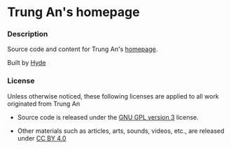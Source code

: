 # Trung An's homepage

### Description

Source code and content for Trung An's [homepage](http://tdan.co "homepage").

Built by [Hyde](http://hyde.github.io/ "Hyde")

### License

Unless otherwise noticed, these following licenses are applied to all work originated from Trung An

- Source code is released under the [GNU GPL version 3](https://www.gnu.org/copyleft/gpl.html "GNU GPLv3") license. 

- Other materials such as articles, arts, sounds, videos, etc., are released under [CC BY 4.0](http://creativecommons.org/licenses/by/4.0/ "CC BY 4.0") 
